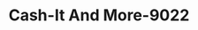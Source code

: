 ---
f_zip-code: 96021
f_state-code: CA
title: Cash-It And More-9022
f_phone: 530-824-8520
f_city-only: Corning
f_address: 709 4Th Street Corning
f_location-unique-id: '9022'
slug: cash-it-and-more-9022
updated-on: '2024-05-30T13:46:58.046Z'
created-on: '2024-05-30T13:36:59.803Z'
published-on: '2024-05-30T13:54:32.469Z'
f_city-state: cms/city/corning-ca.md
f_company: cms/company/cash-it-and-more.md
f_state: cms/state/california.md
layout: '[payday-loan].html'
tags: payday-loan
---
